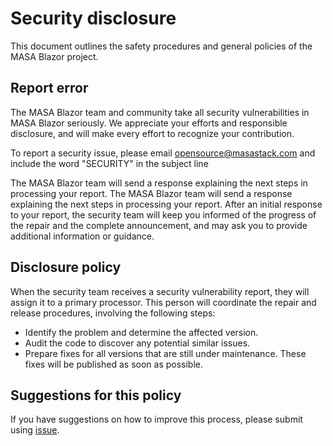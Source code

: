 ﻿# Security disclosure

This document outlines the safety procedures and general policies of the MASA Blazor project. 

## Report error 

The MASA Blazor team and community take all security vulnerabilities in MASA Blazor seriously. We appreciate your efforts and responsible disclosure, and will make every effort to recognize your contribution.

To report a security issue, please email [opensource@masastack.com]() and include the word "SECURITY" in the subject line

The MASA Blazor team will send a response explaining the next steps in processing your report. The MASA Blazor team will send a response explaining the next steps in processing your report. After an initial response to your report, the security team will keep you informed of the progress of the repair and the complete announcement, and may ask you to provide additional information or guidance. 

## Disclosure policy

When the security team receives a security vulnerability report, they will assign it to a primary processor. This person will coordinate the repair and release procedures, involving the following steps:

- Identify the problem and determine the affected version.
- Audit the code to discover any potential similar issues. 
- Prepare fixes for all versions that are still under maintenance. These fixes will be published as soon as possible. 

## Suggestions for this policy

If you have suggestions on how to improve this process, please submit using [issue](https://github.com/masastack/Masa.Blazor/issues). 




